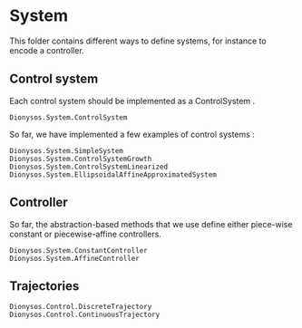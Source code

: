 # System

This folder contains different ways to define systems, for instance to encode a controller.

## Control system

Each control system should be implemented as a ControlSystem .

```@docs
Dionysos.System.ControlSystem
```

So far, we have implemented a few examples of control systems : 

```@docs
Dionysos.System.SimpleSystem
Dionysos.System.ControlSystemGrowth
Dionysos.System.ControlSystemLinearized
Dionysos.System.EllipsoidalAffineApproximatedSystem
```

## Controller 
So far, the abstraction-based methods that we use define either piece-wise constant or piecewise-affine controllers.

```@docs
Dionysos.System.ConstantController
Dionysos.System.AffineController
```

## Trajectories 
```@docs
Dionysos.Control.DiscreteTrajectory
Dionysos.Control.ContinuousTrajectory
```